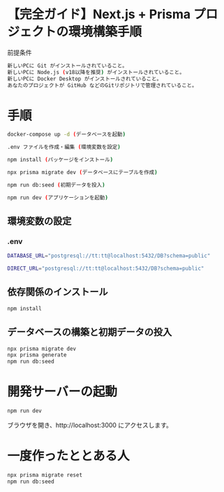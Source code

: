# 【完全ガイド】Next.js + Prisma プロジェクトの環境構築手順

前提条件

```bash
新しいPCに Git がインストールされていること。
新しいPCに Node.js (v18以降を推奨) がインストールされていること。
新しいPCに Docker Desktop がインストールされていること。
あなたのプロジェクトが GitHub などのGitリポジトリで管理されていること。
```

# 手順

```bash
docker-compose up -d (データベースを起動)

.env ファイルを作成・編集 (環境変数を設定)

npm install (パッケージをインストール)

npx prisma migrate dev (データベースにテーブルを作成)

npm run db:seed (初期データを投入)

npm run dev (アプリケーションを起動)
```

## 環境変数の設定

### .env

```bash
DATABASE_URL="postgresql://tt:tt@localhost:5432/DB?schema=public"

DIRECT_URL="postgresql://tt:tt@localhost:5432/DB?schema=public"
```

## 依存関係のインストール

```bash
npm install

```

## データベースの構築と初期データの投入

```bash
npx prisma migrate dev
npx prisma generate
npm run db:seed

```

# 開発サーバーの起動

```bash
npm run dev

```

ブラウザを開き、http://localhost:3000 にアクセスします。

# 一度作ったととある人

```bash
npx prisma migrate reset
npm run db:seed


```
